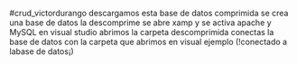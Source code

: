 #crud_victordurango
descargamos esta base de datos comprimida
se crea una base de datos
la descomprime
se abre xamp y se activa apache y MySQL
en visual studio abrimos la carpeta descomprimida
conectas la base de datos con la carpeta que abrimos en visual
ejemplo (!conectado a labase de datos¡)
